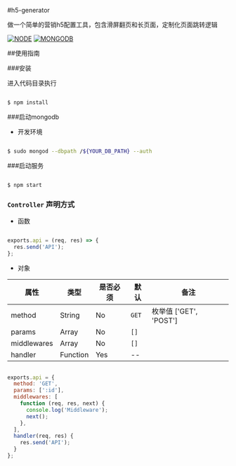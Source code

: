 #h5-generator

做一个简单的营销h5配置工具，包含滑屏翻页和长页面，定制化页面跳转逻辑

[![NODE](https://img.shields.io/badge/NODE-%5E8.7.0-green.svg)](https://nodejs.org)
[![MONGODB](https://img.shields.io/badge/MONGODB-%5E3.4.6-yellowgreen.svg)](https://www.mongodb.com/)

##使用指南

###安装

进入代码目录执行

```bash

$ npm install

```

###启动mongodb

- 开发环境

```bash

$ sudo mongod --dbpath /${YOUR_DB_PATH} --auth

```

###启动服务


```bash

$ npm start

```

### `Controller` 声明方式

- 函数

```js

exports.api = (req, res) => {
  res.send('API');
};

```

- 对象

属性|类型|是否必须|默认|备注
------------|----------|----------|---------|-------
method      | String   |    No    |  `GET`  | 枚举值 ['GET', 'POST']
params      | Array    |    No    |  `[]`   |
middlewares | Array    |    No    |  `[]`   |
handler     | Function |    Yes   |   --    |


```js

exports.api = {
  method: 'GET',
  params: [':id'],
  middlewares: [
    function (req, res, next) {
      console.log('Middleware');
      next();
    },
  ],
  handler(req, res) {
    res.send('API');
  }
};

```
